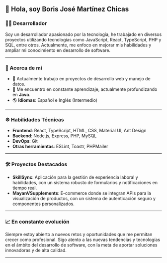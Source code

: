 ## 👋 Hola, soy Boris José Martínez Chicas

### 👨‍💻 Desarrollador

Soy un desarrollador apasionado por la tecnología, he trabajado en diversos proyectos utilizando tecnologías como JavaScript, React, TypeScript, PHP y SQL, entre otros. Actualmente, me enfoco en mejorar mis habilidades y ampliar mi conocimiento en desarrollo de software.

--- 

### 🚀 Acerca de mí

- 🔭 Actualmente trabajo en proyectos de desarrollo web y manejo de datos.
- 🌱 Me encuentro en constante aprendizaje, actualmente profundizando en **Java**.
- 🌎 **Idiomas**: Español e Inglés (Intermedio)

---

### ⚙️ Habilidades Técnicas

- **Frontend**: React, TypeScript, HTML, CSS, Material UI, Ant Design
- **Backend**: Node.js, Express, PHP, MySQL
- **DevOps**: Git
- **Otras herramientas**: ESLint, Toastr, PHPMailer

---

### 🛠️ Proyectos Destacados

- **SkillSync**: Aplicación para la gestión de experiencia laboral y habilidades, con un sistema robusto de formularios y notificaciones en tiempo real.
- **MayanVSupplements**: E-commerce donde se integran APIs para la visualización de productos, con un sistema de autenticación seguro y componentes personalizados.

---

### 📈 En constante evolución

Siempre estoy abierto a nuevos retos y oportunidades que me permitan crecer como profesional. Sigo atento a las nuevas tendencias y tecnologías en el ámbito del desarrollo de software, con la meta de aportar soluciones innovadoras y de alta calidad.

---

